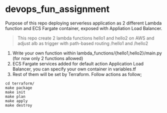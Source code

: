 # devops_fun_assignment

Purpose of this repo deploying serverless application as 2 different Lambda function and ECS Fargate container, exposed with Appliation Load Balancer.

> This repo create 2 lambda functions hello1 and hello2 on AWS and adjust alb as trigger with path-based routing /hello1 and /hello2

1. Write your own function within lambda_functions/{hello1,hello2}/main.py (for now only 2 functions allowed)
2. ECS Fargate services added for default action Application Load Balancer, you can specify your own container in variables.tf
3. Rest of them will be set by Terraform. Follow actions as follow;

```
cd terraform/
make package
make init
make plan
make apply
make destroy
```